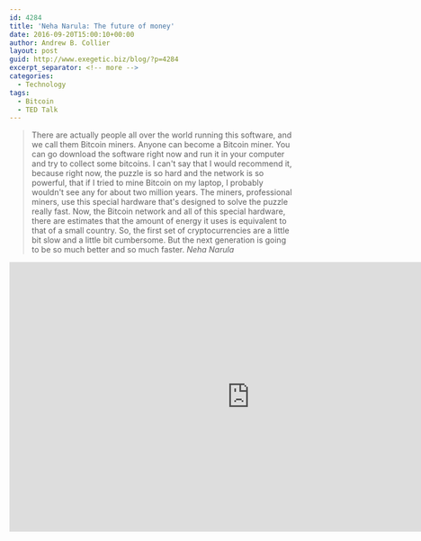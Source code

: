 ```yaml
---
id: 4284
title: 'Neha Narula: The future of money'
date: 2016-09-20T15:00:10+00:00
author: Andrew B. Collier
layout: post
guid: http://www.exegetic.biz/blog/?p=4284
excerpt_separator: <!-- more -->
categories:
  - Technology
tags:
  - Bitcoin
  - TED Talk
---
```

<!-- more -->
<blockquote>
There are actually people all over the world running this software, and we call them Bitcoin miners. Anyone can become a Bitcoin miner. You can go download the software right now and run it in your computer and try to collect some bitcoins. I can't say that I would recommend it, because right now, the puzzle is so hard and the network is so powerful, that if I tried to mine Bitcoin on my laptop, I probably wouldn't see any for about two million years. The miners, professional miners, use this special hardware that's designed to solve the puzzle really fast. Now, the Bitcoin network and all of this special hardware, there are estimates that the amount of energy it uses is equivalent to that of a small country. So, the first set of cryptocurrencies are a little bit slow and a little bit cumbersome. But the next generation is going to be so much better and so much faster.
<cite>Neha Narula</cite>
</blockquote>

<iframe src="https://embed.ted.com/talks/neha_narula_the_future_of_money" width="854" height="480" frameborder="0" scrolling="no" webkitAllowFullScreen mozallowfullscreen allowFullScreen></iframe>